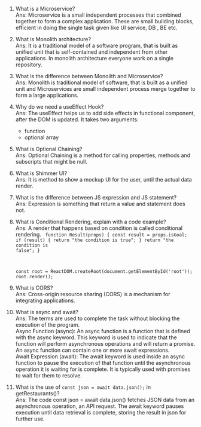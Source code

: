 
1. What is a Microservice?</br>
Ans: Microservice is a small independent processes that combined together to form a complex application. These are small building blocks, efficient in doing the single task given like UI service, DB , BE etc.

2. What is Monolith architecture?</br>
Ans: It is a traditional model of a software program, that is built as unified unit that is self-contained and independent from other applications. In monolith architecture everyone work on a single repository.

3. What is the difference between Monolith and Microservice?</br>
Ans: Monolith is traditional model of software, that is built as a unified unit and Microservices are small independent process merge together to form a large applications.

4. Why do we need a useEffect Hook?</br>
Ans: The useEffect helps us to add side effects in functional component, after the DOM is updated. It takes two arguments: 
    - function
    - optional array

5. What is Optional Chaining?</br>
Ans: Optional Chaining is a method for calling properties, methods and subscripts that might be null.

6. What is Shimmer UI?</br>
Ans: It is method to show a mockup UI for the user, until the actual data render.

7. What is the difference between JS expression and JS statement?</br>
Ans: Expression is something that return a value and statement does not.

8. What is Conditional Rendering, explain with a code example?</br>
Ans: A render that happens based on condition is called conditional rendering.
    <code>
    function Result(props) {
    const result = props.isGoal;
    if (result) {
        return "the condition is true";
    }
    return "the condition is false";
    }
    
    const root = ReactDOM.createRoot(document.getElementById('root'));
    root.render(<Result isGoal={true} />);
    </code>

9. What is CORS?</br>
Ans: Cross-origin resource sharing (CORS) is a mechanism for integrating applications.

10. What is async and await?</br>
Ans: The terms are used to complete the task without blocking the execution of the program. 
    </br>
    Async Function (async): An async function is a function that is defined with the async keyword. This keyword is used to indicate that the function will perform asynchronous operations and will return a promise. An async function can contain one or more await expressions.
    </br>
    Await Expression (await): The await keyword is used inside an async function to pause the execution of that function until the asynchronous operation it is waiting for is complete. It is typically used with promises to wait for them to resolve. 

11. What is the use of `const json = await data.json();` in getRestaurants()?</br>
Ans: The code const json = await data.json() fetches JSON data from an asynchronous operation, an API request. The await keyword pauses execution until data retrieval is complete, storing the result in json for further use.